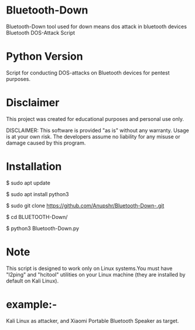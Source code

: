 # Bluetooth-Down 
Bluetooth-Down tool used for down means dos attack in bluetooth devices 
Bluetooth DOS-Attack Script
# Python Version

Script for conducting DOS-attacks on Bluetooth devices for pentest purposes.

# Disclaimer
This project was created for educational purposes and personal use only.

DISCLAIMER: This software is provided "as is" without any warranty. Usage is at your own risk. The developers assume no liability for any misuse or damage caused by this program.

# Installation
$ sudo apt update

$ sudo apt install python3

$ sudo git clone https://github.com/Anupshr/Bluetooth-Down-.git

$ cd BLUETOOTH-Down/

$ python3 Bluetooth-Down.py



# Note
This script is designed to work only on Linux systems.You must have "l2ping" and "hcitool" utilities on your Linux machine (they are installed by default on Kali Linux).

# example:-
Kali Linux as attacker, and Xiaomi Portable Bluetooth Speaker as target.


